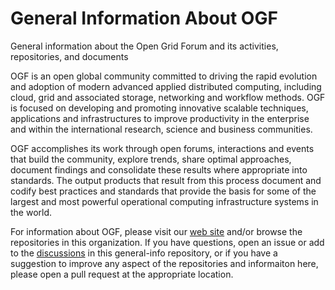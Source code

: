 # General Information About OGF
General information about the Open Grid Forum and its activities, repositories, and documents

OGF is an open global community committed to driving the rapid evolution and adoption of modern advanced applied distributed computing, including cloud, grid and associated storage, networking and workflow methods. OGF is focused on developing and promoting innovative scalable techniques, applications and infrastructures to improve productivity in the enterprise and within the international research, science and business communities.

OGF accomplishes its work through open forums, interactions and events that build the community, explore trends, share optimal approaches, document findings and consolidate these results where appropriate into standards. The output products that result from this process document and codify best practices and standards that provide the basis for some of the largest and most powerful operational computing infrastructure systems in the world.

For information about OGF, please visit our [web site](https://www.ogf.org) and/or browse the repositories in this organization. If you have questions, open an issue or add to the [discussions](https://github.com/OpenGridForum/general-info/discussions) in this general-info repository, or if you have a suggestion to improve any aspect of the repositories and informaiton here, please open a pull request at the appropriate location.
